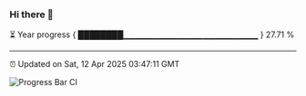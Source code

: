### Hi there 👋

⏳ Year progress { ████████▁▁▁▁▁▁▁▁▁▁▁▁▁▁▁▁▁▁▁▁▁▁ } 27.71 %

---

⏰ Updated on Sat, 12 Apr 2025 03:47:11 GMT

![Progress Bar CI](https://github.com/IshwaranRudhara/GIT-ACTION/workflows/Progress%20Bar%20CI/badge.svg)
